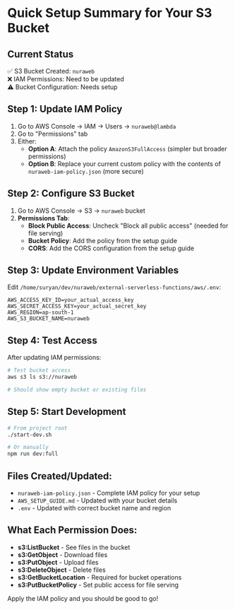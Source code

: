 # Quick Setup Summary for Your S3 Bucket

## Current Status
✅ S3 Bucket Created: `nuraweb`  
❌ IAM Permissions: Need to be updated  
⚠️ Bucket Configuration: Needs setup  

## Step 1: Update IAM Policy
1. Go to AWS Console → IAM → Users → `nuraweb@lambda`
2. Go to "Permissions" tab
3. Either:
   - **Option A**: Attach the policy `AmazonS3FullAccess` (simpler but broader permissions)
   - **Option B**: Replace your current custom policy with the contents of `nuraweb-iam-policy.json` (more secure)

## Step 2: Configure S3 Bucket
1. Go to AWS Console → S3 → `nuraweb` bucket
2. **Permissions Tab**:
   - **Block Public Access**: Uncheck "Block all public access" (needed for file serving)
   - **Bucket Policy**: Add the policy from the setup guide
   - **CORS**: Add the CORS configuration from the setup guide

## Step 3: Update Environment Variables
Edit `/home/suryan/dev/nuraweb/external-serverless-functions/aws/.env`:
```env
AWS_ACCESS_KEY_ID=your_actual_access_key
AWS_SECRET_ACCESS_KEY=your_actual_secret_key
AWS_REGION=ap-south-1
AWS_S3_BUCKET_NAME=nuraweb
```

## Step 4: Test Access
After updating IAM permissions:
```bash
# Test bucket access
aws s3 ls s3://nuraweb

# Should show empty bucket or existing files
```

## Step 5: Start Development
```bash
# From project root
./start-dev.sh

# Or manually
npm run dev:full
```

## Files Created/Updated:
- `nuraweb-iam-policy.json` - Complete IAM policy for your setup
- `AWS_SETUP_GUIDE.md` - Updated with your bucket details
- `.env` - Updated with correct bucket name and region

## What Each Permission Does:
- **s3:ListBucket** - See files in the bucket
- **s3:GetObject** - Download files
- **s3:PutObject** - Upload files  
- **s3:DeleteObject** - Delete files
- **s3:GetBucketLocation** - Required for bucket operations
- **s3:PutBucketPolicy** - Set public access for file serving

Apply the IAM policy and you should be good to go!
